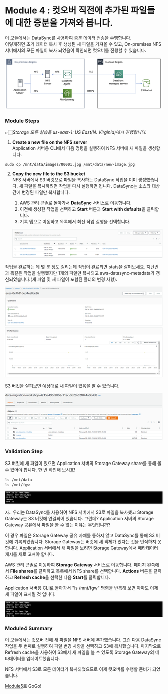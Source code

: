 # Module 4 : 컷오버 직전에 추가된 파일들에 대한 증분을 가져와 봅니다.

이 모듈에서는 DataSync를 사용하여 증분 데이터 전송을 수행합니다.<br>
이렇게하면 초기 데이터 복사 후 생성된 새 파일을 가져올 수 있고, On-premises NFS 서버에서의 모든 파일이 복사 되었음이 확인되면 컷오버를 진행할 수 있습니다.

![4-1](../images/4-1.png)

### Module Steps
👉🏻*Storage 모든 실습을 us-east-1: US East(N. Virginia)에서 진행합니다.*
1. **Create a new file on the NFS server**<br>
Application 서버용 CLI에서 다음 명령을 실행하여 NFS 서버에 새 파일을 생성합니다.
```
sudo cp /mnt/data/images/00001.jpg /mnt/data/new-image.jpg
```

2. **Copy the new file to the S3 bucket**<br>
NFS 서버에서 S3 버킷으로 파일을 복사하는 DataSync 작업을 이미 생성했습니다. 새 파일을 복사하려면 작업을 다시 실행하면 됩니다. DataSync는 소스와 대상 간에 변경된 파일만 복사합니다.

   1. AWS 관리 콘솔로 돌아가서 **DataSync** 서비스로 이동합니다.
   2. 이전에 생성한 작업을 선택하고 **Start** 버튼과 **Start with defaults**을 클릭합니다.
   3. 기록 탭으로 이동하고 목록에서 최신 작업 실행을 선택합니다.

   ![4-2](../images/4-2.png)

작업을 완료하는 데 몇 분 정도 걸리는데 작업이 완료되면 stats을 살펴보세요. 지난번과 똑같은 작업을 실행했지만 1개의 파일만 복사되고 aws-datasync-metadata가 갱신되었습니다.(새 파일 및 새 파일이 포함된 폴더의 변경 사항).

![4-3](../images/4-3.png)
![4-4](../images/4-4.png)

S3 버킷을 살펴보면 예상대로 새 파일이 있음을 알 수 있습니다.

![4-5](../images/4-5.png)

### Validation Step

S3 버킷에 새 파일이 있으면 Application 서버의 Storage Gateway share를 통해 볼 수 있어야 합니다. 한 번 확인해 보시죠!
```
ls /mnt/data
ls /mnt/fgw
```
![4-6](../images/4-6.png)

자.. 우리는 DataSync를 사용하여 NFS 서버에서 S3로 파일을 복사했고 Storage Gateway는 S3 버킷에 연결되어 있습니다. 그런데? Application 서버의 Storage Gateway 공유에서 파일을 볼 수 없는 이유는 무엇입니까?

이 경우 파일은 Storage Gateway 공유 자체를 통하지 않고 DataSync를 통해 S3 버킷에 기록되었습니다. Storage Gateway는 버킷에 새 객체가 있다는 것을 인식하지 못합니다. Application 서버에서 새 파일을 보려면 Storage Gateway에서 메타데이터 캐시를 새로 고쳐야 합니다.

AWS 관리 콘솔로 이동하여 **Storage Gateway** 서비스로 이동합니다. 페이지 왼쪽에서 **File shares**를 클릭하고 목록에서 NFS share를 선택합니다. **Actions** 버튼을 클릭하고 **Refresh cache**을 선택한 다음 **Start**를 클릭합니다.

Application 서버용 CLI로 돌아가서 "ls /mnt/fgw" 명령을 반복해 보면 아마도 이제 새 파일이 표시될 것 입니다.

![4-7](../images/4-7.png)

### Module4 Summary

이 모듈에서는 컷오버 전에 새 파일을 NFS 서버에 추가했습니다. 그런 다음 DataSync 작업을 두 번째로 실행하여 파일 변경 사항을 선택하고 S3에 복사했습니다. 마지막으로 Refresh cache을 사용하여 S3에서 새 파일을 볼 수 있도록 Storage Gateway의 메타데이터를 업데이트했습니다.

NFS 서버에서 S3로 모든 데이터가 복사되었으므로 이제 컷오버를 수행할 준비가 되었습니다.

[Module5](../detail/module5.md)로 GoGo!

